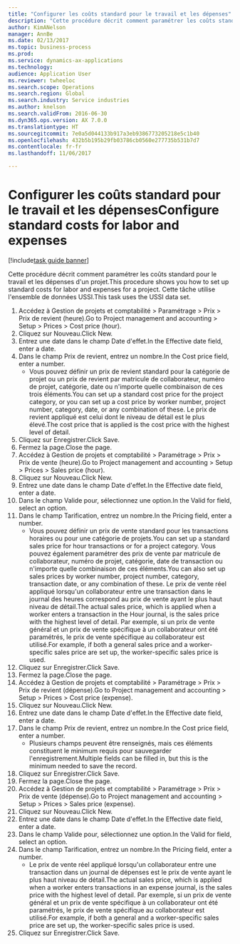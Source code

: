 ```yaml
--- 
title: "Configurer les coûts standard pour le travail et les dépenses"
description: "Cette procédure décrit comment paramétrer les coûts standard pour le travail et les dépenses d'un projet."
author: KimANelson
manager: AnnBe
ms.date: 02/13/2017
ms.topic: business-process
ms.prod: 
ms.service: dynamics-ax-applications
ms.technology: 
audience: Application User
ms.reviewer: twheeloc
ms.search.scope: Operations
ms.search.region: Global
ms.search.industry: Service industries
ms.author: knelson
ms.search.validFrom: 2016-06-30
ms.dyn365.ops.version: AX 7.0.0
ms.translationtype: HT
ms.sourcegitcommit: 7e0a5d044133b917a3eb9386773205218e5c1b40
ms.openlocfilehash: 432b5b195b29fb03786cb0560e277735b531b7d7
ms.contentlocale: fr-fr
ms.lasthandoff: 11/06/2017

---
```

# <a name="configure-standard-costs-for-labor-and-expenses"></a><span data-ttu-id="27c8c-103">Configurer les coûts standard pour le travail et les dépenses</span><span class="sxs-lookup"><span data-stu-id="27c8c-103">Configure standard costs for labor and expenses</span></span>

[!include[task guide banner](../../includes/task-guide-banner.md)]

<span data-ttu-id="27c8c-104">Cette procédure décrit comment paramétrer les coûts standard pour le travail et les dépenses d'un projet.</span><span class="sxs-lookup"><span data-stu-id="27c8c-104">This procedure shows you how to set up standard costs for labor and expenses for a project.</span></span> <span data-ttu-id="27c8c-105">Cette tâche utilise l'ensemble de données USSI.</span><span class="sxs-lookup"><span data-stu-id="27c8c-105">This task uses the USSI data set.</span></span>

1. <span data-ttu-id="27c8c-106">Accédez à Gestion de projets et comptabilité > Paramétrage > Prix > Prix de revient (heure).</span><span class="sxs-lookup"><span data-stu-id="27c8c-106">Go to Project management and accounting > Setup > Prices > Cost price (hour).</span></span>
2. <span data-ttu-id="27c8c-107">Cliquez sur Nouveau.</span><span class="sxs-lookup"><span data-stu-id="27c8c-107">Click New.</span></span>
3. <span data-ttu-id="27c8c-108">Entrez une date dans le champ Date d'effet.</span><span class="sxs-lookup"><span data-stu-id="27c8c-108">In the Effective date field, enter a date.</span></span>
4. <span data-ttu-id="27c8c-109">Dans le champ Prix de revient, entrez un nombre.</span><span class="sxs-lookup"><span data-stu-id="27c8c-109">In the Cost price field, enter a number.</span></span>
    * <span data-ttu-id="27c8c-110">Vous pouvez définir un prix de revient standard pour la catégorie de projet ou un prix de revient par matricule de collaborateur, numéro de projet, catégorie, date ou n'importe quelle combinaison de ces trois éléments.</span><span class="sxs-lookup"><span data-stu-id="27c8c-110">You can set up a standard cost price for the project category, or you can set up a cost price by worker number, project number, category, date, or any combination of these.</span></span> <span data-ttu-id="27c8c-111">Le prix de revient appliqué est celui dont le niveau de détail est le plus élevé.</span><span class="sxs-lookup"><span data-stu-id="27c8c-111">The cost price that is applied is the cost price with the highest level of detail.</span></span>  
5. <span data-ttu-id="27c8c-112">Cliquez sur Enregistrer.</span><span class="sxs-lookup"><span data-stu-id="27c8c-112">Click Save.</span></span>
6. <span data-ttu-id="27c8c-113">Fermez la page.</span><span class="sxs-lookup"><span data-stu-id="27c8c-113">Close the page.</span></span>
7. <span data-ttu-id="27c8c-114">Accédez à Gestion de projets et comptabilité > Paramétrage > Prix > Prix de vente (heure).</span><span class="sxs-lookup"><span data-stu-id="27c8c-114">Go to Project management and accounting > Setup > Prices > Sales price (hour).</span></span>
8. <span data-ttu-id="27c8c-115">Cliquez sur Nouveau.</span><span class="sxs-lookup"><span data-stu-id="27c8c-115">Click New.</span></span>
9. <span data-ttu-id="27c8c-116">Entrez une date dans le champ Date d'effet.</span><span class="sxs-lookup"><span data-stu-id="27c8c-116">In the Effective date field, enter a date.</span></span>
10. <span data-ttu-id="27c8c-117">Dans le champ Valide pour, sélectionnez une option.</span><span class="sxs-lookup"><span data-stu-id="27c8c-117">In the Valid for field, select an option.</span></span>
11. <span data-ttu-id="27c8c-118">Dans le champ Tarification, entrez un nombre.</span><span class="sxs-lookup"><span data-stu-id="27c8c-118">In the Pricing field, enter a number.</span></span>
    * <span data-ttu-id="27c8c-119">Vous pouvez définir un prix de vente standard pour les transactions horaires ou pour une catégorie de projets.</span><span class="sxs-lookup"><span data-stu-id="27c8c-119">You can set up a standard sales price for hour transactions or for a project category.</span></span> <span data-ttu-id="27c8c-120">Vous pouvez également paramétrer des prix de vente par matricule de collaborateur, numéro de projet, catégorie, date de transaction ou n'importe quelle combinaison de ces éléments.</span><span class="sxs-lookup"><span data-stu-id="27c8c-120">You can also set up sales prices by worker number, project number, category, transaction date, or any combination of these.</span></span> <span data-ttu-id="27c8c-121">Le prix de vente réel appliqué lorsqu'un collaborateur entre une transaction dans le journal des heures correspond au prix de vente ayant le plus haut niveau de détail.</span><span class="sxs-lookup"><span data-stu-id="27c8c-121">The actual sales price, which is applied when a worker enters a transaction in the Hour journal, is the sales price with the highest level of detail.</span></span> <span data-ttu-id="27c8c-122">Par exemple, si un prix de vente général et un prix de vente spécifique à un collaborateur ont été paramétrés, le prix de vente spécifique au collaborateur est utilisé.</span><span class="sxs-lookup"><span data-stu-id="27c8c-122">For example, if both a general sales price and a worker-specific sales price are set up, the worker-specific sales price is used.</span></span>  
12. <span data-ttu-id="27c8c-123">Cliquez sur Enregistrer.</span><span class="sxs-lookup"><span data-stu-id="27c8c-123">Click Save.</span></span>
13. <span data-ttu-id="27c8c-124">Fermez la page.</span><span class="sxs-lookup"><span data-stu-id="27c8c-124">Close the page.</span></span>
14. <span data-ttu-id="27c8c-125">Accédez à Gestion de projets et comptabilité > Paramétrage > Prix > Prix de revient (dépense).</span><span class="sxs-lookup"><span data-stu-id="27c8c-125">Go to Project management and accounting > Setup > Prices > Cost price (expense).</span></span>
15. <span data-ttu-id="27c8c-126">Cliquez sur Nouveau.</span><span class="sxs-lookup"><span data-stu-id="27c8c-126">Click New.</span></span>
16. <span data-ttu-id="27c8c-127">Entrez une date dans le champ Date d'effet.</span><span class="sxs-lookup"><span data-stu-id="27c8c-127">In the Effective date field, enter a date.</span></span>
17. <span data-ttu-id="27c8c-128">Dans le champ Prix de revient, entrez un nombre.</span><span class="sxs-lookup"><span data-stu-id="27c8c-128">In the Cost price field, enter a number.</span></span>
    * <span data-ttu-id="27c8c-129">Plusieurs champs peuvent être renseignés, mais ces éléments constituent le minimum requis pour sauvegarder l'enregistrement.</span><span class="sxs-lookup"><span data-stu-id="27c8c-129">Multiple fields can be filled in, but this is the minimum needed to save the record.</span></span>  
18. <span data-ttu-id="27c8c-130">Cliquez sur Enregistrer.</span><span class="sxs-lookup"><span data-stu-id="27c8c-130">Click Save.</span></span>
19. <span data-ttu-id="27c8c-131">Fermez la page.</span><span class="sxs-lookup"><span data-stu-id="27c8c-131">Close the page.</span></span>
20. <span data-ttu-id="27c8c-132">Accédez à Gestion de projets et comptabilité > Paramétrage > Prix > Prix de vente (dépense).</span><span class="sxs-lookup"><span data-stu-id="27c8c-132">Go to Project management and accounting > Setup > Prices > Sales price (expense).</span></span>
21. <span data-ttu-id="27c8c-133">Cliquez sur Nouveau.</span><span class="sxs-lookup"><span data-stu-id="27c8c-133">Click New.</span></span>
22. <span data-ttu-id="27c8c-134">Entrez une date dans le champ Date d'effet.</span><span class="sxs-lookup"><span data-stu-id="27c8c-134">In the Effective date field, enter a date.</span></span>
23. <span data-ttu-id="27c8c-135">Dans le champ Valide pour, sélectionnez une option.</span><span class="sxs-lookup"><span data-stu-id="27c8c-135">In the Valid for field, select an option.</span></span>
24. <span data-ttu-id="27c8c-136">Dans le champ Tarification, entrez un nombre.</span><span class="sxs-lookup"><span data-stu-id="27c8c-136">In the Pricing field, enter a number.</span></span>
    * <span data-ttu-id="27c8c-137">Le prix de vente réel appliqué lorsqu'un collaborateur entre une transaction dans un journal de dépenses est le prix de vente ayant le plus haut niveau de détail.</span><span class="sxs-lookup"><span data-stu-id="27c8c-137">The actual sales price, which is applied when a worker enters transactions in an expense journal, is the sales price with the highest level of detail.</span></span> <span data-ttu-id="27c8c-138">Par exemple, si un prix de vente général et un prix de vente spécifique à un collaborateur ont été paramétrés, le prix de vente spécifique au collaborateur est utilisé.</span><span class="sxs-lookup"><span data-stu-id="27c8c-138">For example, if both a general and a worker-specific sales price are set up, the worker-specific sales price is used.</span></span>  
25. <span data-ttu-id="27c8c-139">Cliquez sur Enregistrer.</span><span class="sxs-lookup"><span data-stu-id="27c8c-139">Click Save.</span></span>


